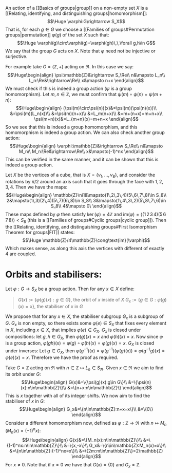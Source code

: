 An action of a [[Basics of groups|group]] on a non-empty set $X$ is a [[Relating, identifying, and distinguishing groups|homomorphism]]:$$\Huge \varphi:G\rightarrow S_X$$That is, for each $g\in G$ we choose a [[Families of groups#Permutation groups|permutation]] $\varphi(g)$ of the set $X$ such that:$$\Huge \varphi(g)\circ\varphi(g)=\varphi(gh)\,\,\forall g,h\in G$$We say that the group $G$ acts on $X$. Note that $\varphi$ need not be injective or surjective.

For example take $G=(\mathbb{Z},+)$ acting on $\Re$. In this case we say:$$\Huge\begin{align}
\psi:\mathbb{Z}&\rightarrow S_\Re\\
n&\mapsto L_n\\
L_n:\Re&\rightarrow\Re\\
x&\mapsto n+x
\end{align}$$We must check if this is indeed a group action ($\psi$ is a group homomorphism). Let $m,n\in\mathbb{Z}$, we must confirm that $\psi(m)\circ\psi(n)=\psi(m+n)$:$$\Huge\begin{align}
(\psi(m)\circ\psi(n))(x)&=\psi(m)(\psi(n)(x))\\
&=\psi(m)(L_n(x))\\
&=\psi(m)(n+x)\\
&=L_m(n+x)\\
&=m+(n+x)=m+n+x\\
\psi(m+n)(x)&=L_{m+n}(x)=m+n+x
\end{align}$$So we see that this is indeed a group homomorphism, and this homomorphism is indeed a group action. We can also check another group action:$$\Huge\begin{align}
\varphi:\mathbb{Z}&\rightarrow S_\Re\\
n&\mapsto M_n\\
M_n:\Re&\rightarrow\Re\\
x&\mapsto(-1)^nx
\end{align}$$This can be verified in the same manner, and it can be shown that this is indeed a group action.

Let $X$ be the vertices of a cube, that is $X=\{v_1,\dots,v_8\}$, and consider the rotations by $\pi/2$ around an axis such that it goes through the face with $1,2,3,4$. Then we have the maps:$$\Huge\begin{align}
\mathbb{Z}\ni1&\mapsto(1\,2\,3\,4)(5\,6\,7\,8)\in S_8\\
2&\mapsto(1\,3)(2\,4)(5\,7)(6\,8)\in S_8\\
3&\mapsto(1\,4\,3\,2)(5\,8\,7\,6)\in S_8\\
4&\mapsto 0\
\end{align}$$These maps defined by $\varphi$ then satisfy $\ker(\varphi)=4\mathbb{Z}$ and $\text{im}(\varphi)=\langle (1\,2\,3\,4)(5\,6\,7\,8)\rangle<S_8$ (this is a [[Families of groups#Cyclic groups|cyclic group]]). Then the [[Relating, identifying, and distinguishing groups#First Isomorphism Theorem for groups|FIT]] states:$$\Huge \mathbb{Z}/4\mathbb{Z}\cong\text{im}(\varphi)$$Which makes sense, as along this axis the vertices with different of exactly $4$ are coupled.

# Orbits and stabilisers:

Let $\varphi:G\rightarrow S_X$ be a group action. Then for any $x\in X$ define:
> $G(x):=\{\varphi(g)(x):g\in G\}$, the orbit of $x$ inside of $X$
> $G_x:=\{g\in G:\varphi(g)(x)=x\}$, the stabiliser of $x$ in $G$

We propose that for any $x\in X$, the stabiliser subgroup $G_x$ is a subgroup of $G$. $G_x$ is non empty, so there exists some $\varphi(e)\in S_X$ that fixes every element in $X$, including $x\in X$, that implies $\varphi(e)\in G_X$. $G_x$ is closed under compositions: let $g,h\in G_X$, then $\varphi(g)(x)=x$ and $\varphi(h)(x)=x$. Now since $\varphi$ is a group action, $\varphi(gh)(x)=\varphi(g)\circ\varphi(h)(x)=\varphi(g)(x)=x$. $G_X$ is closed under inverses: Let $g\in G_X$, then $\varphi(g^{-1})(x)=\varphi(g^{-1})(\varphi(g)(x))=\varphi(g^{-1}g)(x)=\varphi(e)(x)=x$. Therefore we have the proof as required.

Take $G=\mathbb{Z}$ acting on $\Re$ with $n\in\mathbb{Z}\mapsto L_n\in S_\Re$. Given $x\in\Re$ we aim to find its orbit under $G$:$$\Huge\begin{align}
G(x)&=\{\psi(g)(x):g\in G\}\\
&=\{\psi(n)(x):n\in\mathbb{Z}\}\\
&=\{n+x:n\in\mathbb{Z}\}
\end{align}$$This is $x$ together with all of its integer shifts. We now aim to find the stabiliser of $x$ in $G$:$$\Huge\begin{align}
G_x&=\{n\in\mathbb{Z}:n+x=x\}\\
&=\{0\}
\end{align}$$Consider a different homomorphism now, defined as $\varphi:\mathbb{Z}\rightarrow\Re$ with $n\mapsto M_n$ ($M_n(x)=(-1)^nx$):$$\Huge\begin{align}
G(x)&=\{M_n(x):n\in\mathbb{Z}\}\\
&=\{(-1)^nx:n\in\mathbb{Z}\}\\
&=\{x,-x\}\\
G_x&=\{n\in\mathbb{Z}:M_n(x)=x\}\\
&=\{n\in\mathbb{Z}:(-1)^nx=x\}\\
&=\{2m:m\in\mathbb{Z}\}=2\mathbb{Z}
\end{align}$$For $x\neq0$. Note that if $x=0$ we have that $G(x)=\{0\}$ and $G_x=\mathbb{Z}$.